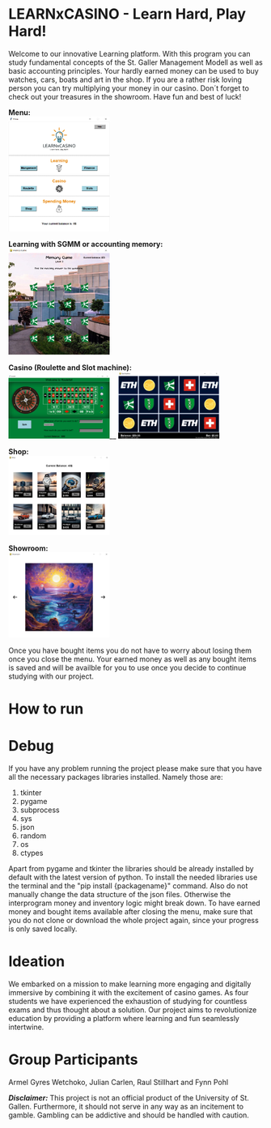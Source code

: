 # LEARNxCASINO - Learn Hard, Play Hard!

Welcome to our innovative Learning platform. With this program you can study fundamental concepts of the St. Galler Management Modell as well as basic accounting principles. Your hardly earned money can be used to buy watches, cars, boats and art in the shop. If you are a rather risk loving person you can try multiplying your money in our casino. Don´t forget to check out your treasures in the showroom. Have fun and best of luck!

**Menu:** <br />
<img src="graphic/Readme/menu.png" width="200"> <br />

**Learning with SGMM or accounting memory:** <br />
<img src="graphic/Readme/memory.png" width="200"> <br />

**Casino (Roulette and Slot machine):** <br />
<img src="graphic/Readme/roulette.png" width="200">__
<img src="graphic/Readme/slot.png" width="200"> <br />

**Shop:** <br />
<img src="graphic/Readme/shop.png" width="200"> <br />

**Showroom:** <br />
<img src="graphic/Readme/showroom.png" width="200"> <br />

Once you have bought items you do not have to worry about losing them once you close the menu. Your earned money as well as any bought items is saved and will be availble for you to use once you decide to continue studying with our project. 

# How to run


# Debug
If you have any problem running the project please make sure that you have all the necessary packages libraries installed. Namely those are: 
1. tkinter
2. pygame
3. subprocess 
4. sys
5. json
6. random
7. os
8. ctypes

Apart from pygame and tkinter the libraries should be already installed by default with the latest version of python. To install the needed libraries use the terminal and the "pip install {packagename}" command. 
Also do not manually change the data structure of the json files. Otherwise the interprogram money and inventory logic might break down. To have earned money and bought items available after closing the menu, make sure that you do not clone or download the whole project again, since your progress is only saved locally.  

# Ideation
We embarked on a mission to make learning more engaging and digitally immersive by combining it with the excitement of casino games. As four students we have experienced the exhaustion of studying for countless exams and thus thought about a solution. Our project aims to revolutionize education by providing a platform where learning and fun seamlessly intertwine.

# Group Participants
Armel Gyres Wetchoko, Julian Carlen, Raul Stillhart and Fynn Pohl 

***Disclaimer:*** This project is not an official product of the University of St. Gallen. Furthermore, it should not serve in any way as an incitement to gamble. 
Gambling can be addictive and should be handled with caution. 
